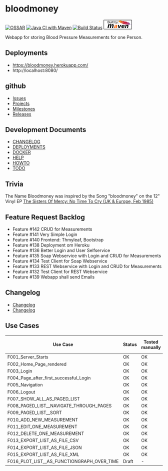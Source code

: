 # bloodmoney

[![OSSAR](https://github.com/BloodMoneyApp/bloodmoney/workflows/OSSAR/badge.svg)](https://github.com/BloodMoneyApp/bloodmoney/actions)
[![Java CI with Maven](https://github.com/BloodMoneyApp/bloodmoney/workflows/Java%20CI%20with%20Maven/badge.svg)](https://github.com/BloodMoneyApp/bloodmoney/actions)
[![Build Status](https://api.travis-ci.com/BloodMoneyApp/bloodmoney.svg?branch=master)](https://app.travis-ci.com/github/BloodMoneyApp/bloodmoney)
[![Maven Project Reports](src/site/resources/img/maven-feather.png)](https://homepages.ruhr-uni-bochum.de/Thomas.Woehlke/java/bloodmoney/)


Webapp for storing Blood Pressure Measurements for one Person.

## Deployments
* https://bloodmoney.herokuapp.com/
* http://localhost:8080/

## github
* [Issues](https://github.com/BloodMoneyApp/bloodmoney/issues)
* [Projects](https://github.com/BloodMoneyApp/bloodmoney/projects)
* [Milestones](https://github.com/BloodMoneyApp/bloodmoney/milestones)
* [Releases](https://github.com/BloodMoneyApp/bloodmoney/releases)

## Development Documents
* [CHANGELOG](src/site/markdown/CHANGELOG.md)
* [DEPLOYMENTS](src/site/markdown/DEPLOYMENTS.md)
* [DOCKER](src/site/markdown/DOCKER.md)
* [HELP](src/site/markdown/HELP.md)
* [HOWTO](src/site/markdown/HOWTO.md)
* [TODO](src/site/markdown/TODO.md)

## Trivia
The Name Bloodmoney was inspired by the Song "bloodmoney" on the 12" Vinyl EP 
[The Sisters Of Mercy: No Time To Cry (UK & Europe, Feb 1985)](https://www.discogs.com/The-Sisters-Of-Mercy-No-Time-To-Cry/release/6717124)

## Feature Request Backlog
* Feature #142 CRUD for Measurements
* Feature #141 Very Simple Login
* Feature #140 Frontend: Thmyleaf, Bootstrap
* Feature #138 Deployment om Heroku
* Feature #136 Better Login and User Selfservice
* Feature #135 Soap Webservice with Login and CRUD for Measurements
* Feature #134 Test Client for Soap Webservice
* Feature #133 REST Webservice with Login and CRUD for Measurements
* Feature #132 Test Client for REST Webservice
* Feature #139 Webapp shall send Emails

## Changelog
* [Changelog](src/site/markdown/TODO.md)
* [Changelog](src/site/markdown/CHANGELOG.md)

## Use Cases
| Use Case                                    | Status | Tested manually | Tested Spring IT | Tested Selenium |
|---------------------------------------------|--------|-----------------|------------------|-----------------|
| F001_Server_Starts                          | OK     | OK              | OK               | OK              |
| F002_Home_Page_rendered                     | OK     | OK              | OK               | OK              |
| F003_Login                                  | OK     | OK              | OK               | OK              |
| F004_Page_after_first_successful_Login      | OK     | OK              | OK               | OK              |
| F005_Navigation                             | OK     | OK              | OK               | OK              |
| F006_Logout                                 | OK     | OK              | OK               | OK              |
| F007_SHOW_ALL_AS_PAGED_LIST                 | OK     | OK              | OK               | OK              |
| F008_PAGED_LIST__NAVIGATE_THROUGH_PAGES     | OK     | OK              | OK               | OK              |
| F009_PAGED_LIST__SORT                       | OK     | OK              | OK               | OK              |
| F010_ADD_NEW_MEASUREMENT                    | OK     | OK              | OK               | OK              |
| F011_EDIT_ONE_MEASUREMENT                   | OK     | OK              | OK               | OK              |
| F012_DELETE_ONE_MEASUREMENT                 | OK     | OK              | OK               | OK              |
| F013_EXPORT_LIST_AS_FILE_CSV                | OK     | OK              | OK               | OK              |
| F014_EXPORT_LIST_AS_FILE_JSON               | OK     | OK              | OK               | OK              |
| F015_EXPORT_LIST_AS_FILE_XML                | OK     | OK              | OK               | OK              |
| F016_PLOT_LIST__AS_FUNCTIONGRAPH_OVER_TIME  | Draft  | -               | -                | -               |
